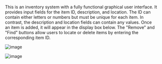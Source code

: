 This is an inventory system with a fully functional graphical user interface. 
It provides input fields for the item ID, description, and location. 
The ID can contain either letters or numbers but must be unique for each item.
In contrast, the description and location fields can contain any values. Once an item is added, it will appear in the display box below. 
The "Remove" and "Find" buttons allow users to locate or delete items by entering the corresponding item ID.

![image](https://github.com/user-attachments/assets/2fcc5661-8773-4207-9137-d67633a11cab)


![image](https://github.com/user-attachments/assets/0a803f4e-68cb-4da0-9422-6bab26da5c57)
